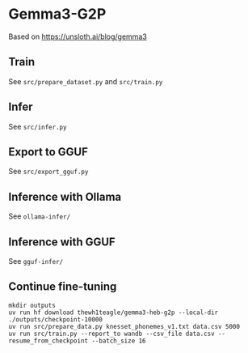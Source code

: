 # Gemma3-G2P

Based on https://unsloth.ai/blog/gemma3

## Train

See `src/prepare_dataset.py` and `src/train.py`

## Infer

See `src/infer.py`

## Export to GGUF

See `src/export_gguf.py`

## Inference with Ollama

See `ollama-infer/`

## Inference with GGUF

See `gguf-infer/`

## Continue fine-tuning

```console
mkdir outputs
uv run hf download thewh1teagle/gemma3-heb-g2p --local-dir ./outputs/checkpoint-10000
uv run src/prepare_data.py knesset_phonemes_v1.txt data.csv 5000
uv run src/train.py --report_to wandb --csv_file data.csv --resume_from_checkpoint --batch_size 16
```